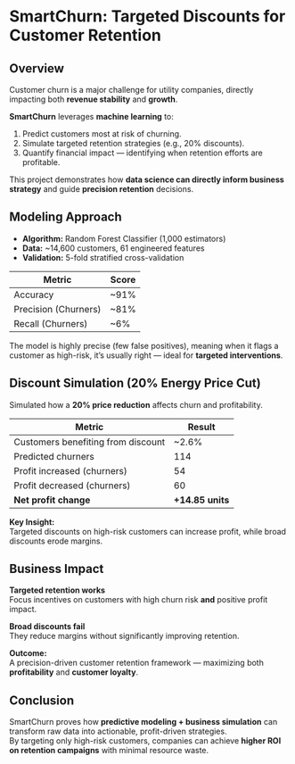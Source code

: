 # SmartChurn: Targeted Discounts for Customer Retention  

## Overview  
Customer churn is a major challenge for utility companies, directly impacting both **revenue stability** and **growth**.  


**SmartChurn** leverages **machine learning** to:  
1. Predict customers most at risk of churning.  
2. Simulate targeted retention strategies (e.g., 20% discounts).  
3. Quantify financial impact — identifying when retention efforts are profitable.  

This project demonstrates how **data science can directly inform business strategy** and guide **precision retention** decisions.  


## Modeling Approach  

- **Algorithm:** Random Forest Classifier (1,000 estimators)  
- **Data:** ~14,600 customers, 61 engineered features  
- **Validation:** 5-fold stratified cross-validation  

| Metric | Score |
|---------|--------|
| Accuracy | ~91% |
| Precision (Churners) | ~81% |
| Recall (Churners) | ~6% |

The model is highly precise (few false positives), meaning when it flags a customer as high-risk, it’s usually right — ideal for **targeted interventions**.  


## Discount Simulation (20% Energy Price Cut)

Simulated how a **20% price reduction** affects churn and profitability.

| Metric | Result |
|---------|--------|
| Customers benefiting from discount | ~2.6% |
| Predicted churners | 114 |
| Profit increased (churners) | 54 |
| Profit decreased (churners) | 60 |
| **Net profit change** | **+14.85 units** |

**Key Insight:**  
Targeted discounts on high-risk customers can increase profit, while broad discounts erode margins.


## Business Impact  

**Targeted retention works**  
Focus incentives on customers with high churn risk **and** positive profit impact.  

**Broad discounts fail**  
They reduce margins without significantly improving retention.  

**Outcome:**  
A precision-driven customer retention framework — maximizing both **profitability** and **customer loyalty**.


## Conclusion  

SmartChurn proves how **predictive modeling + business simulation** can transform raw data into actionable, profit-driven strategies.  
By targeting only high-risk customers, companies can achieve **higher ROI on retention campaigns** with minimal resource waste.
